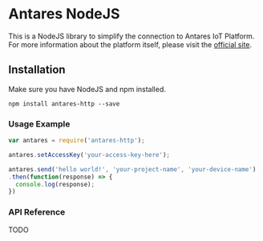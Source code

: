 # Antares NodeJS
This is a NodeJS library to simplify the connection to Antares IoT Platform. For more information about the platform itself, please visit the [official site](https://antares.id).  

## Installation
Make sure you have NodeJS and npm installed.
```
npm install antares-http --save
```

### Usage Example
```js
var antares = require('antares-http');

antares.setAccessKey('your-access-key-here');

antares.send('hello world!', 'your-project-name', 'your-device-name')
.then(function(response) => {
  console.log(response);
})
```

### API Reference
TODO
